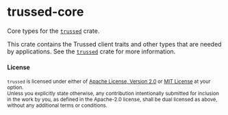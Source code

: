 # trussed-core

Core types for the [`trussed`][] crate.

This crate contains the Trussed client traits and other types that are needed by applications.
See the [`trussed`][] crate for more information.

[`trussed`]: https://github.com/trussed-dev/trussed

#### License

<sup>`trussed` is licensed under either of [Apache License, Version 2.0](LICENSE-APACHE) or [MIT License](LICENSE-MIT) at your option.</sup>
<br>
<sub>Unless you explicitly state otherwise, any contribution intentionally submitted for inclusion in the work by you, as defined in the Apache-2.0 license, shall be dual licensed as above, without any additional terms or conditions.</sub>
